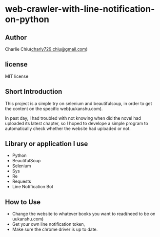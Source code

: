 # web-crawler-with-line-notification-on-python
## Author
Charlie Chiu(charly729.chiu@gmail.com)

## license
MIT license

## Short Introduction
This project is a simple try on selenium and beautifulsoup, in order to get the content on the specific web(uukanshu.com).

In past day, I had troubled with not knowing when did the novel had uploaded its latest chapter, so I hoped to develope a 
simple program to automatically check whether the website had uploaded or not.

## Library or application I use
* Python
* BeautifulSoup
* Selenium
* Sys
* Re
* Requests
* Line Notification Bot

## How to Use
* Change the website to whatever books you want to read(need to be on uukanshu.com) 
* Get your own line notification token,
* Make sure the chrome driver is up to date. 
